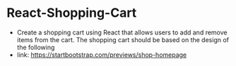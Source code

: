 

# React-Shopping-Cart
 - Create a shopping cart using React that allows users to add and remove items from the cart. The shopping cart should be based on the design of the following
 - link: https://startbootstrap.com/previews/shop-homepage

